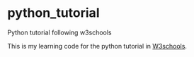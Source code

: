 # python_tutorial
Python tutorial following w3schools

This is my learning code for the python tutorial in [W3schools]([url](https://www.w3schools.com/python/)https://www.w3schools.com/python/).
